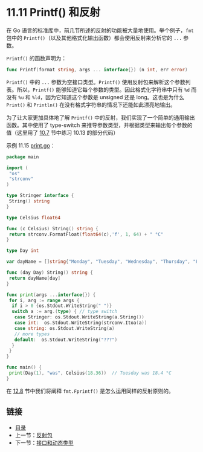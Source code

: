 # 11.11 Printf() 和反射

在 Go 语言的标准库中，前几节所述的反射的功能被大量地使用。举个例子，`fmt` 包中的 `Printf()`（以及其他格式化输出函数）都会使用反射来分析它的 `...` 参数。

`Printf()` 的函数声明为：

```go
func Printf(format string, args ... interface{}) (n int, err error)
```

`Printf()` 中的 `...` 参数为空接口类型。`Printf()` 使用反射包来解析这个参数列表。所以，`Printf()` 能够知道它每个参数的类型。因此格式化字符串中只有 `%d` 而没有 `%u` 和 `%ld`，因为它知道这个参数是 unsigned 还是 long。这也是为什么 `Print()` 和 `Println()` 在没有格式字符串的情况下还能如此漂亮地输出。

为了让大家更加具体地了解 `Printf()` 中的反射，我们实现了一个简单的通用输出函数。其中使用了 type-switch 来推导参数类型，并根据类型来输出每个参数的值（这里用了 [10.7](10.7.md) 节中练习 10.13 的部分代码）

示例 11.15 [print.go](examples/chapter_11/print.go)：

```go
package main

import (
 "os"
 "strconv"
)

type Stringer interface {
 String() string
}

type Celsius float64

func (c Celsius) String() string {
 return strconv.FormatFloat(float64(c),'f', 1, 64) + " °C"
}

type Day int

var dayName = []string{"Monday", "Tuesday", "Wednesday", "Thursday", "Friday", "Saturday", "Sunday"}

func (day Day) String() string {
 return dayName[day]
}

func print(args ...interface{}) {
 for i, arg := range args {
  if i > 0 {os.Stdout.WriteString(" ")}
  switch a := arg.(type) { // type switch
   case Stringer: os.Stdout.WriteString(a.String())
   case int:  os.Stdout.WriteString(strconv.Itoa(a))
   case string: os.Stdout.WriteString(a)
   // more types
   default:  os.Stdout.WriteString("???")
  }
 }
}

func main() {
 print(Day(1), "was", Celsius(18.36))  // Tuesday was 18.4 °C
}
```

在 [12.8](12.8.md) 节中我们将阐释 `fmt.Fprintf()` 是怎么运用同样的反射原则的。

## 链接

- [目录](getting-started.md)
- 上一节：[反射包](11.10.md)
- 下一节：[接口和动态类型](11.12.md)
